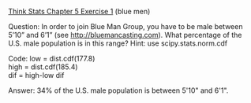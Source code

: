 [Think Stats Chapter 5 Exercise 1](http://greenteapress.com/thinkstats2/html/thinkstats2006.html#toc50) (blue men)


Question: 
In order to join Blue Man Group, you have to be male between 5’10” and 6’1” (see http://bluemancasting.com). What percentage of the U.S. male population is in this range? Hint: use scipy.stats.norm.cdf

Code:
low = dist.cdf(177.8)    
high = dist.cdf(185.4)   
dif = high-low
dif

Answer:
34% of the U.S. male population is between 5'10" and 6'1".
